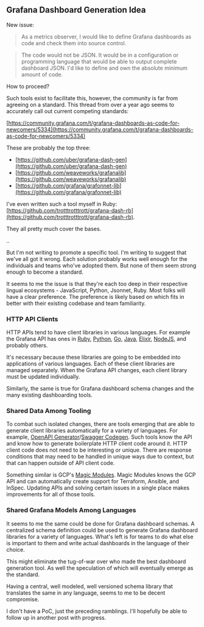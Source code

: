## Grafana Dashboard Generation Idea

New issue:

> As a metrics observer, I would like to define Grafana dashboards as code and check them into source control.

> The code would not be JSON. It would be in a configuration or programming language that would be able to output complete dashboard JSON. I'd like to define and own the absolute minimum amount of code.

How to proceed?

Such tools exist to facilitate this, however, the community is far from agreeing on a standard. This thread from over a year ago seems to accurately call out current competing standards:

[https://community.grafana.com/t/grafana-dashboards-as-code-for-newcomers/5334](https://community.grafana.com/t/grafana-dashboards-as-code-for-newcomers/5334)

These are probably the top three:

* [https://github.com/uber/grafana-dash-gen](https://github.com/uber/grafana-dash-gen)
* [https://github.com/weaveworks/grafanalib](https://github.com/weaveworks/grafanalib)
* [https://github.com/grafana/grafonnet-lib](https://github.com/grafana/grafonnet-lib)

I've even written such a tool myself in Ruby: [https://github.com/trotttrotttrott/grafana-dash-rb](https://github.com/trotttrotttrott/grafana-dash-rb).

They all pretty much cover the bases.

..

But I'm not writing to promote a specific tool. I'm writing to suggest that we've all got it wrong. Each solution probably works well enough for the individuals and teams who've adopted them. But none of them seem strong enough to become a standard.

It seems to me the issue is that they're each too deep in their respective lingual ecosystems - JavaScript, Python, Jsonnet, Ruby. Most folks will have a clear preference. The preference is likely based on which fits in better with their existing codebase and team familiarity.

### HTTP API Clients

HTTP APIs tend to have client libraries in various languages. For example the Grafana API has ones in [Ruby](https://github.com/hartfordfive/ruby-grafana-api), [Python](https://pypi.org/project/grafana-api/), [Go](https://github.com/nytm/go-grafana-api), [Java](https://github.com/appnexus/grafana-api-java-client), [Elixir](https://github.com/asconix/grafana_elixir), [NodeJS](https://www.npmjs.com/package/grafana-api-client), and probably others.

It's necessary because these libraries are going to be embedded into applications of various languages. Each of these client libraries are managed separately. When the Grafana API changes, each client library must be updated individually.

Similarly, the same is true for Grafana dashboard schema changes and the many existing dashboarding tools.

### Shared Data Among Tooling

To combat such isolated changes, there are tools emerging that are able to generate client libraries automatically for a variety of languages. For example, [OpenAPI Generator](https://openapi-generator.tech/)/[Swagger Codegen](https://openapi-generator.tech/docs/faq#what-is-the-difference-between-swagger-codegen-and-openapi-generator). Such tools know the API and know how to generate boilerplate HTTP client code around it. HTTP client code does not need to be interesting or unique. There are response conditions that may need to be handled in unique ways due to context, but that can happen outside of API client code.

Something similar is GCP's [Magic Modules](https://github.com/GoogleCloudPlatform/magic-modules). Magic Modules knows the GCP API and can automatically create support for Terraform, Ansible, and InSpec. Updating APIs and solving certain issues in a single place makes improvements for all of those tools.

### Shared Grafana Models Among Languages

It seems to me the same could be done for Grafana dashboard schemas. A centralized schema definition could be used to generate Grafana dashboard libraries for a variety of languages. What's left is for teams to do what else is important to them and write actual dashboards in the language of their choice.

This might eliminate the tug-of-war over who made the best dashboard generation tool. As well the speculation of which will eventually emerge as the standard.

Having a central, well modeled, well versioned schema library that translates the same in any language, seems to me to be decent compromise.

I don't have a PoC, just the preceding ramblings. I'll hopefully be able to follow up in another post with progress.
